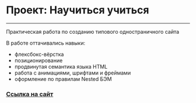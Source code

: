 # Проект: Научиться учиться
------
Практическая работа по созданию типового одностраничного сайта

В работе оттачивались навыки:

* флексбокс-вёрстка
* позиционирование
* продвинутая семантика языка HTML
* работа с анимациями, шрифтами и фреймами
* оформление по правилам Nested БЭМ

### [Ссылка на сайт](https://tearsoprah.github.io/how-to-learn/)

